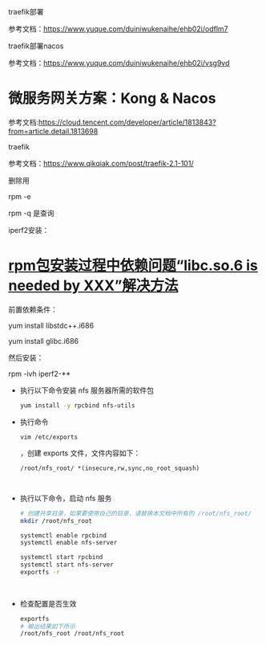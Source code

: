  traefik部署

参考文档：https://www.yuque.com/duiniwukenaihe/ehb02i/odflm7

traefik部署nacos

参考文档：https://www.yuque.com/duiniwukenaihe/ehb02i/vsg9vd

# 微服务网关方案：Kong & Nacos

参考文档:https://cloud.tencent.com/developer/article/1813843?from=article.detail.1813698

traefik

参考文档：https://www.qikqiak.com/post/traefik-2.1-101/

删除用 

rpm -e

rpm -q 是查询

iperf2安装：

# [rpm包安装过程中依赖问题“libc.so.6 is needed by XXX”解决方法](http://www.cnblogs.com/think3t/p/4165102.html)

前置依赖条件：

 yum install libstdc++.i686

yum install glibc.i686 

然后安装：

rpm -ivh iperf2-**



- 执行以下命令安装 nfs 服务器所需的软件包

  ```sh
  yum install -y rpcbind nfs-utils
  ```

- 执行命令

   

  ```
  vim /etc/exports
  ```

  ，创建 exports 文件，文件内容如下：

  ```text
  /root/nfs_root/ *(insecure,rw,sync,no_root_squash)
   
      
  ```

- 执行以下命令，启动 nfs 服务

  ```sh
  # 创建共享目录，如果要使用自己的目录，请替换本文档中所有的 /root/nfs_root/
  mkdir /root/nfs_root
  
  systemctl enable rpcbind
  systemctl enable nfs-server
  
  systemctl start rpcbind
  systemctl start nfs-server
  exportfs -r
   
      
  ```

- 检查配置是否生效

  ```sh
  exportfs
  # 输出结果如下所示
  /root/nfs_root /root/nfs_root
  ```



